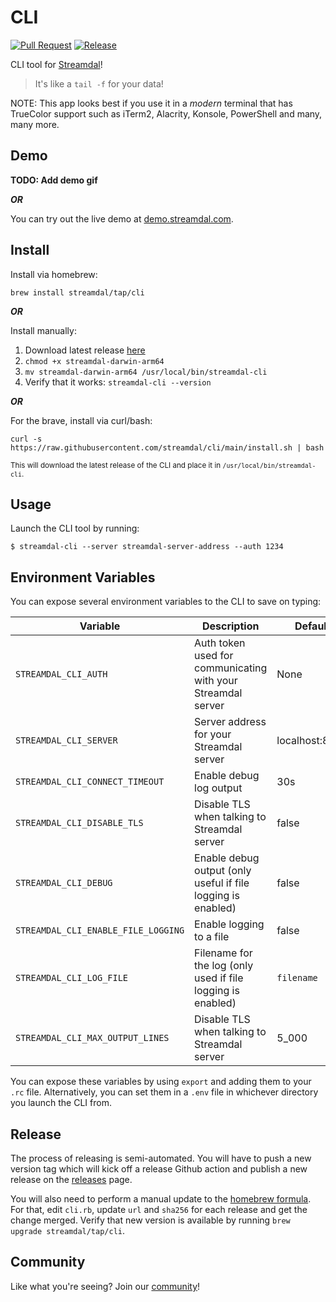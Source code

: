 CLI
===
[![Pull Request](https://github.com/streamdal/cli/actions/workflows/pr.yaml/badge.svg)](https://github.com/streamdal/cli/actions/workflows/pr.yaml)
[![Release](https://github.com/streamdal/cli/actions/workflows/release.yaml/badge.svg)](https://github.com/streamdal/cli/actions/workflows/release.yaml)

CLI tool for [Streamdal](https://streamdal.com)!

> It's like a `tail -f` for your data!

NOTE: This app looks best if you use it in a _modern_ terminal that has TrueColor
support such as iTerm2, Alacrity, Konsole, PowerShell and many, many more.

## Demo
**TODO: Add demo gif**

_**OR**_

You can try out the live demo at [demo.streamdal.com](https://demo.streamdal.com).

## Install
Install via homebrew:
```
brew install streamdal/tap/cli
```

_**OR**_

Install manually:

1. Download latest release [here](https://github.com/streamdal/cli/releases)
2. `chmod +x streamdal-darwin-arm64`
3. `mv streamdal-darwin-arm64 /usr/local/bin/streamdal-cli`
4. Verify that it works: `streamdal-cli --version`

_**OR**_

For the brave, install via curl/bash:

`curl -s https://raw.githubusercontent.com/streamdal/cli/main/install.sh | bash`

<sub>This will download the latest release of the CLI and place it in `/usr/local/bin/streamdal-cli`.</sub>

## Usage

Launch the CLI tool by running:

```
$ streamdal-cli --server streamdal-server-address --auth 1234
```

## Environment Variables

You can expose several environment variables to the CLI to save on typing:

| Variable                            | Description                                                  | Default        | Required |  
|-------------------------------------|--------------------------------------------------------------|----------------|---------|
| `STREAMDAL_CLI_AUTH`                | Auth token used for communicating with your Streamdal server | None           | **true** |
| `STREAMDAL_CLI_SERVER`              | Server address for your Streamdal server                     | localhost:8082 | **true** |
| `STREAMDAL_CLI_CONNECT_TIMEOUT`     | Enable debug log output                                      | 30s            | false | 
| `STREAMDAL_CLI_DISABLE_TLS`         | Disable TLS when talking to Streamdal server                 | false          | false | 
| `STREAMDAL_CLI_DEBUG`               | Enable debug output (only useful if file logging is enabled) | false          | false |
| `STREAMDAL_CLI_ENABLE_FILE_LOGGING` | Enable logging to a file                                     | false          | false |
| `STREAMDAL_CLI_LOG_FILE`            | Filename for the log (only used if file logging is enabled)  | `filename`     | false |
| `STREAMDAL_CLI_MAX_OUTPUT_LINES`    | Disable TLS when talking to Streamdal server                 | 5_000          | false |

You can expose these variables by using `export` and adding them to your `.rc`
file. Alternatively, you can set them in a `.env` file in whichever directory 
you launch the CLI from.

## Release
The process of releasing is semi-automated. You will have to push a new version
tag which will kick off a release Github action and publish a new release on
the [releases](https://github.com/streamdal/cli/releases) page.

You will also need to perform a manual update to the 
[homebrew formula](https://github.com/streamdal/homebrew-tap).
For that, edit `cli.rb`, update `url` and `sha256` for each release and get the
change merged. Verify that new version is available by running 
`brew upgrade streamdal/tap/cli`.

## Community

Like what you're seeing? Join our [community](https://docs.streamdal.com/community)!
